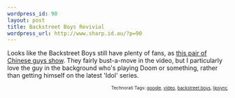 ```yaml
--- 
wordpress_id: 90
layout: post
title: Backstreet Boys Revivial
wordpress_url: http://www.sharp.id.au/?p=90
---
```

Looks like the Backstreet Boys still have plenty of fans, as <a href="http://video.google.com/videoplay?docid=-6739710473912337648">this pair of Chinese guys show</a>. They fairly bust-a-move in the video, but I particularly love the guy in the background who's playing Doom or something, rather than getting himself on the latest 'Idol' series.

<p style="font-size: 10px; text-align: right;">Technorati Tags: <a href="http://technorati.com/tag/google" rel="tag">google</a>, <a href="http://technorati.com/tag/video" rel="tag"> video</a>, <a href="http://technorati.com/tag/backstreet%20boys" rel="tag">backstreet boys</a>, <a href="http://technorati.com/tag/lipsync" rel="tag">lipsync</a></p>
